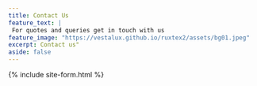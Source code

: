 ```yaml
---
title: Contact Us
feature_text: |
 For quotes and queries get in touch with us
feature_image: "https://vestalux.github.io/ruxtex2/assets/bg01.jpeg"
excerpt: Contact us"
aside: false
---
```

{% include site-form.html %}

